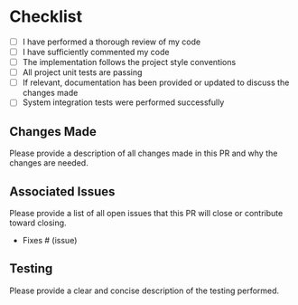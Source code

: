# Checklist

- [ ] I have performed a thorough review of my code
- [ ] I have sufficiently commented my code
- [ ] The implementation follows the project style conventions
- [ ] All project unit tests are passing
- [ ] If relevant, documentation has been provided or updated to discuss the changes made
- [ ] System integration tests were performed successfully

## Changes Made

Please provide a description of all changes made in this PR and why the changes
are needed.

## Associated Issues

Please provide a list of all open issues that this PR will close or contribute
toward closing.

- Fixes # (issue)

## Testing

Please provide a clear and concise description of the testing performed.
